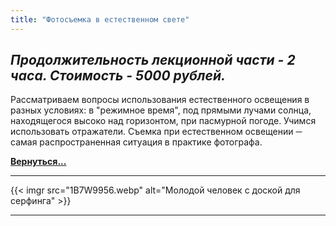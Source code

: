 ```yaml
---
title: "Фотосъемка в естественном свете"
---
```


*Продолжительность лекционной части - 2 часа. Стоимость - 5000 рублей.*
---
Рассматриваем вопросы использования естественного освещения в разных условиях: в "режимное время", под прямыми лучами солнца, находящегося высоко над горизонтом, при пасмурной погоде. Учимся использовать отражатели.
Съемка при естественном освещении ─ самая распространенная ситуация в практике фотографа.

**[Вернуться...](/training)**

---
{{< imgr src="1B7W9956.webp" alt="Молодой человек с доской для серфинга" >}}

---
